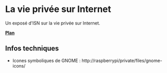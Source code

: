 La vie privée sur Internet
===

Un exposé d'ISN sur la vie privée sur Internet.

[**Plan**](docs/plan.md)

Infos techniques
---

* Icones symboliques de GNOME : http://raspberrypi/private/files/gnome-icons/